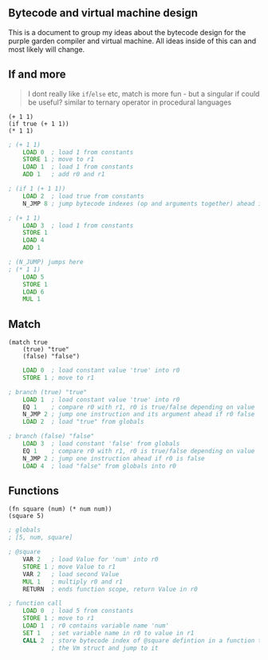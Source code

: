 ## Bytecode and virtual machine design

This is a document to group my ideas about the bytecode design for the purple
garden compiler and virtual machine. All ideas inside of this can and most
likely will change.

## If and more

> I dont really like `if`/`else` etc, match is more fun - but a singular if
> could be useful? similar to ternary operator in procedural languages

```racket
(+ 1 1)
(if true (+ 1 1))
(* 1 1)
```

```asm
; (+ 1 1)
    LOAD 0  ; load 1 from constants
    STORE 1 ; move to r1
    LOAD 1  ; load 1 from constants
    ADD 1   ; add r0 and r1

; (if 1 (+ 1 1))
    LOAD 2  ; load true from constants
    N_JMP 8 ; jump bytecode indexes (op and arguments together) ahead if r0 false

; (+ 1 1)
    LOAD 3  ; load 1 from constants
    STORE 1
    LOAD 4
    ADD 1

; (N_JUMP) jumps here
; (* 1 1)
    LOAD 5
    STORE 1
    LOAD 6
    MUL 1 
```

## Match

```racket
(match true
    (true) "true"
    (false) "false")
```

```asm
    LOAD 0  ; load constant value 'true' into r0
    STORE 1 ; move to r1

; branch (true) "true"
    LOAD 1  ; load constant value 'true' into r0
    EQ 1    ; compare r0 with r1, r0 is true/false depending on value
    N_JMP 2 ; jump one instruction and its argument ahead if r0 false
    LOAD 2  ; load "true" from globals

; branch (false) "false"
    LOAD 3  ; load constant 'false' from globals
    EQ 1    ; compare r0 with r1, r0 is true/false depending on value
    N_JMP 2 ; jump one instruction ahead if r0 is false
    LOAD 4  ; load "false" from globals into r0
```

## Functions

```racket
(fn square (num) (* num num))
(square 5)
```

```asm
; globals
; [5, num, square]

; @square 
    VAR 2   ; load Value for 'num' into r0
    STORE 1 ; move Value to r1
    VAR 2   ; load second Value
    MUL 1   ; multiply r0 and r1
    RETURN  ; ends function scope, return Value in r0

; function call
    LOAD 0  ; load 5 from constants
    STORE 1 ; move to r1
    LOAD 1  ; r0 contains variable name 'num'
    SET 1   ; set variable name in r0 to value in r1
    CALL 2  ; store bytecode index of @square defintion in a function table in
            ; the Vm struct and jump to it
```
